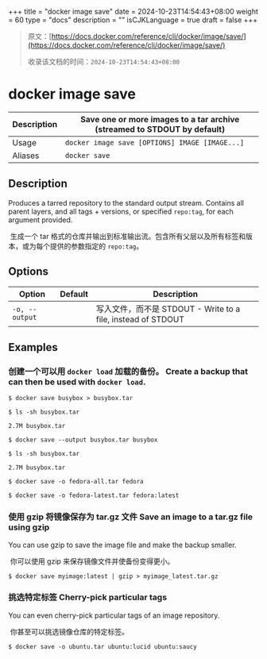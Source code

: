 +++
title = "docker image save"
date = 2024-10-23T14:54:43+08:00
weight = 60
type = "docs"
description = ""
isCJKLanguage = true
draft = false
+++

> 原文：[https://docs.docker.com/reference/cli/docker/image/save/](https://docs.docker.com/reference/cli/docker/image/save/)
>
> 收录该文档的时间：`2024-10-23T14:54:43+08:00`

# docker image save

| Description | Save one or more images to a tar archive (streamed to STDOUT by default) |
| :---------- | ------------------------------------------------------------ |
| Usage       | `docker image save [OPTIONS] IMAGE [IMAGE...]`               |
| Aliases     | `docker save`                                                |

## Description

Produces a tarred repository to the standard output stream. Contains all parent layers, and all tags + versions, or specified `repo:tag`, for each argument provided.

​	生成一个 tar 格式的仓库并输出到标准输出流。包含所有父层以及所有标签和版本，或为每个提供的参数指定的 `repo:tag`。

## Options

| Option         | Default | Description                                                  |
| -------------- | ------- | ------------------------------------------------------------ |
| `-o, --output` |         | 写入文件，而不是 STDOUT  - Write to a file, instead of STDOUT |

## Examples

### 创建一个可以用 `docker load` 加载的备份。 Create a backup that can then be used with `docker load`.



```console
$ docker save busybox > busybox.tar

$ ls -sh busybox.tar

2.7M busybox.tar

$ docker save --output busybox.tar busybox

$ ls -sh busybox.tar

2.7M busybox.tar

$ docker save -o fedora-all.tar fedora

$ docker save -o fedora-latest.tar fedora:latest
```

### 使用 gzip 将镜像保存为 tar.gz 文件 Save an image to a tar.gz file using gzip

You can use gzip to save the image file and make the backup smaller.

​	你可以使用 gzip 来保存镜像文件并使备份变得更小。



```console
$ docker save myimage:latest | gzip > myimage_latest.tar.gz
```

### 挑选特定标签 Cherry-pick particular tags

You can even cherry-pick particular tags of an image repository.

​	你甚至可以挑选镜像仓库的特定标签。

```console
$ docker save -o ubuntu.tar ubuntu:lucid ubuntu:saucy
```
